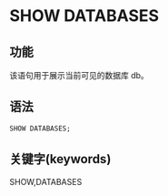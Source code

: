 # SHOW DATABASES

## 功能

该语句用于展示当前可见的数据库 db。

## 语法

```sql
SHOW DATABASES;
```

## 关键字(keywords)

SHOW,DATABASES
